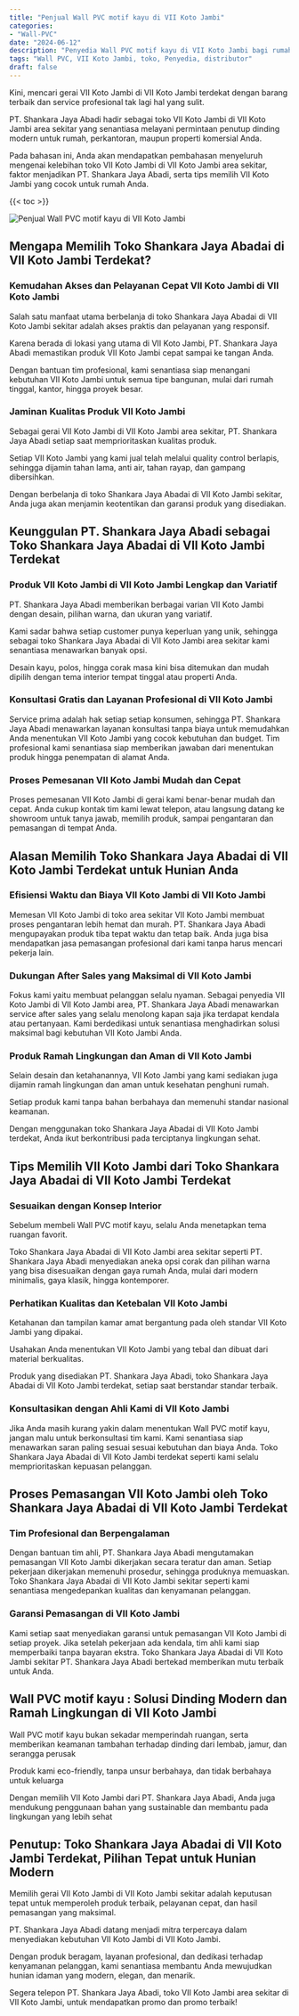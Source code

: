 ```yaml
---
title: "Penjual Wall PVC motif kayu di VII Koto Jambi"
categories: 
- "Wall-PVC"
date: "2024-06-12"
description: "Penyedia Wall PVC motif kayu di VII Koto Jambi bagi rumah, kantor, serta ritel. Material unggulan, beragam motif, warna menarik, dengan jasa instalasi dikerjakan oleh teknisi profesional serta jaminan resmi!|Servis distribusi Wall PVC motif kayu di VII Koto Jambi untuk keperluan tempat tinggal, perkantoran, maupun ritel, beserta material terbaik dan instalasi oleh tim berpengalaman serta garansi resmi.|Pilihan Wall PVC motif kayu di VII Koto Jambi yang terpercaya untuk tempat tinggal, kantor, serta ritel, dengan produk terbaik dan instalasi dikerjakan oleh tim ahli serta jaminan resmi.|Penyediaan Wall PVC motif kayu di VII Koto Jambi bagi rumah, kantor, serta toko, beserta produk unggulan dan instalasi ditangani oleh tenaga ahli ahli, lengkap dengan kepastian resmi.}"
tags: "Wall PVC, VII Koto Jambi, toko, Penyedia, distributor"
draft: false
---
```


Kini, mencari gerai VII Koto Jambi di VII Koto Jambi terdekat dengan barang terbaik dan service profesional tak lagi hal yang sulit.

PT. Shankara Jaya Abadi hadir sebagai toko VII Koto Jambi di VII Koto Jambi area sekitar yang senantiasa melayani permintaan penutup dinding modern untuk rumah, perkantoran, maupun properti komersial Anda.

Pada bahasan ini, Anda akan mendapatkan pembahasan menyeluruh mengenai kelebihan toko VII Koto Jambi di VII Koto Jambi area sekitar, faktor menjadikan PT. Shankara Jaya Abadi, serta tips memilih VII Koto Jambi yang cocok untuk rumah Anda.

{{< toc >}}

![Penjual Wall PVC motif kayu di VII Koto Jambi](/images/Wall-PVC/Penjual-Wall-PVC-motif-kayu-di-VII-Koto-Jambi.png)


## Mengapa Memilih Toko Shankara Jaya Abadai di VII Koto Jambi Terdekat?

### Kemudahan Akses dan Pelayanan Cepat VII Koto Jambi di VII Koto Jambi

Salah satu manfaat utama berbelanja di toko Shankara Jaya Abadai di VII Koto Jambi sekitar adalah akses praktis dan pelayanan yang responsif.

Karena berada di lokasi yang utama di VII Koto Jambi, PT. Shankara Jaya Abadi memastikan produk VII Koto Jambi cepat sampai ke tangan Anda.

Dengan bantuan tim profesional, kami senantiasa siap menangani kebutuhan VII Koto Jambi untuk semua tipe bangunan, mulai dari rumah tinggal, kantor, hingga proyek besar.

### Jaminan Kualitas Produk VII Koto Jambi

Sebagai gerai VII Koto Jambi di VII Koto Jambi area sekitar, PT. Shankara Jaya Abadi setiap saat memprioritaskan kualitas produk.

Setiap VII Koto Jambi yang kami jual telah melalui quality control berlapis, sehingga dijamin tahan lama, anti air, tahan rayap, dan gampang dibersihkan.

Dengan berbelanja di toko Shankara Jaya Abadai di VII Koto Jambi sekitar, Anda juga akan menjamin keotentikan dan garansi produk yang disediakan.

## Keunggulan PT. Shankara Jaya Abadi sebagai Toko Shankara Jaya Abadai di VII Koto Jambi Terdekat

### Produk VII Koto Jambi di VII Koto Jambi Lengkap dan Variatif

PT. Shankara Jaya Abadi memberikan berbagai varian VII Koto Jambi dengan desain, pilihan warna, dan ukuran yang variatif.

Kami sadar bahwa setiap customer punya keperluan yang unik, sehingga sebagai toko Shankara Jaya Abadai di VII Koto Jambi area sekitar kami senantiasa menawarkan banyak opsi.

Desain kayu, polos, hingga corak masa kini bisa ditemukan dan mudah dipilih dengan tema interior tempat tinggal atau properti Anda.

### Konsultasi Gratis dan Layanan Profesional di VII Koto Jambi

Service prima adalah hak setiap setiap konsumen, sehingga PT. Shankara Jaya Abadi menawarkan layanan konsultasi tanpa biaya untuk memudahkan Anda menentukan VII Koto Jambi yang cocok kebutuhan dan budget. Tim profesional kami senantiasa siap memberikan jawaban dari menentukan produk hingga penempatan di alamat Anda.

### Proses Pemesanan VII Koto Jambi Mudah dan Cepat

Proses pemesanan VII Koto Jambi di gerai kami benar-benar mudah dan cepat. Anda cukup kontak tim kami lewat telepon, atau langsung datang ke showroom untuk tanya jawab, memilih produk, sampai pengantaran dan pemasangan di tempat Anda.

## Alasan Memilih Toko Shankara Jaya Abadai di VII Koto Jambi Terdekat untuk Hunian Anda

### Efisiensi Waktu dan Biaya VII Koto Jambi di VII Koto Jambi

Memesan VII Koto Jambi di toko area sekitar VII Koto Jambi membuat proses pengantaran lebih hemat dan murah. PT. Shankara Jaya Abadi mengupayakan produk tiba tepat waktu dan tetap baik. Anda juga bisa mendapatkan jasa pemasangan profesional dari kami tanpa harus mencari pekerja lain.

### Dukungan After Sales yang Maksimal di VII Koto Jambi

Fokus kami yaitu membuat pelanggan selalu nyaman. Sebagai penyedia VII Koto Jambi di VII Koto Jambi area, PT. Shankara Jaya Abadi menawarkan service after sales yang selalu menolong kapan saja jika terdapat kendala atau pertanyaan. Kami berdedikasi untuk senantiasa menghadirkan solusi maksimal bagi kebutuhan VII Koto Jambi Anda.

### Produk Ramah Lingkungan dan Aman di VII Koto Jambi

Selain desain dan ketahanannya, VII Koto Jambi yang kami sediakan juga dijamin ramah lingkungan dan aman untuk kesehatan penghuni rumah.

Setiap produk kami tanpa bahan berbahaya dan memenuhi standar nasional keamanan.

Dengan menggunakan toko Shankara Jaya Abadai di VII Koto Jambi terdekat, Anda ikut berkontribusi pada terciptanya lingkungan sehat.

## Tips Memilih VII Koto Jambi dari Toko Shankara Jaya Abadai di VII Koto Jambi Terdekat

### Sesuaikan dengan Konsep Interior 

Sebelum membeli Wall PVC motif kayu, selalu Anda menetapkan tema ruangan favorit.

Toko Shankara Jaya Abadai di VII Koto Jambi area sekitar seperti PT. Shankara Jaya Abadi menyediakan aneka opsi corak dan pilihan warna yang bisa disesuaikan dengan gaya rumah Anda, mulai dari modern minimalis, gaya klasik, hingga kontemporer.

### Perhatikan Kualitas dan Ketebalan VII Koto Jambi

Ketahanan dan tampilan kamar amat bergantung pada oleh standar VII Koto Jambi yang dipakai.

Usahakan Anda menentukan VII Koto Jambi yang tebal dan dibuat dari material berkualitas.

Produk yang disediakan PT. Shankara Jaya Abadi, toko Shankara Jaya Abadai di VII Koto Jambi terdekat, setiap saat berstandar standar terbaik.

### Konsultasikan dengan Ahli Kami di VII Koto Jambi

Jika Anda masih kurang yakin dalam menentukan Wall PVC motif kayu, jangan malu untuk berkonsultasi tim kami. Kami senantiasa siap menawarkan saran paling sesuai sesuai kebutuhan dan biaya Anda. Toko Shankara Jaya Abadai di VII Koto Jambi terdekat seperti kami selalu memprioritaskan kepuasan pelanggan.

## Proses Pemasangan VII Koto Jambi oleh Toko Shankara Jaya Abadai di VII Koto Jambi Terdekat

### Tim Profesional dan Berpengalaman

Dengan bantuan tim ahli, PT. Shankara Jaya Abadi mengutamakan pemasangan VII Koto Jambi dikerjakan secara teratur dan aman. Setiap pekerjaan dikerjakan memenuhi prosedur, sehingga produknya memuaskan. Toko Shankara Jaya Abadai di VII Koto Jambi sekitar seperti kami senantiasa mengedepankan kualitas dan kenyamanan pelanggan.

### Garansi Pemasangan di VII Koto Jambi

Kami setiap saat menyediakan garansi untuk pemasangan VII Koto Jambi di setiap proyek. Jika setelah pekerjaan ada kendala, tim ahli kami siap memperbaiki tanpa bayaran ekstra. Toko Shankara Jaya Abadai di VII Koto Jambi sekitar PT. Shankara Jaya Abadi bertekad memberikan mutu terbaik untuk Anda.

##  Wall PVC motif kayu : Solusi Dinding Modern dan Ramah Lingkungan di VII Koto Jambi

 Wall PVC motif kayu  bukan sekadar memperindah ruangan, serta memberikan keamanan tambahan terhadap dinding dari lembab, jamur, dan serangga perusak

Produk kami eco-friendly, tanpa unsur berbahaya, dan tidak berbahaya untuk keluarga

Dengan memilih VII Koto Jambi dari PT. Shankara Jaya Abadi, Anda juga mendukung penggunaan bahan yang sustainable dan membantu pada lingkungan yang lebih sehat

## Penutup: Toko Shankara Jaya Abadai di VII Koto Jambi Terdekat, Pilihan Tepat untuk Hunian Modern

Memilih gerai VII Koto Jambi di VII Koto Jambi sekitar adalah keputusan tepat untuk memperoleh produk terbaik, pelayanan cepat, dan hasil pemasangan yang maksimal.

PT. Shankara Jaya Abadi datang menjadi mitra terpercaya dalam menyediakan kebutuhan VII Koto Jambi di VII Koto Jambi.

Dengan produk beragam, layanan profesional, dan dedikasi terhadap kenyamanan pelanggan, kami senantiasa membantu Anda mewujudkan hunian idaman yang modern, elegan, dan menarik.

Segera telepon PT. Shankara Jaya Abadi, toko VII Koto Jambi area sekitar di VII Koto Jambi, untuk mendapatkan promo dan promo terbaik!